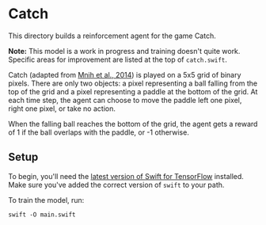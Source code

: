 # Catch

This directory builds a reinforcement agent for the game Catch.

**Note:** This model is a work in progress and training doesn't quite work.
Specific areas for improvement are listed at the top of `catch.swift`.

Catch (adapted from [Mnih et al., 2014](https://arxiv.org/pdf/1406.6247.pdf))
is played on a 5x5 grid of binary pixels. There are only two objects: a pixel
representing a ball falling from the top of the grid and a pixel representing a
paddle at the bottom of the grid. At each time step, the agent can choose to
move the paddle left one pixel, right one pixel, or take no action.

When the falling ball reaches the bottom of the grid, the agent gets a reward
of 1 if the ball overlaps with the paddle, or -1 otherwise.

## Setup

To begin, you'll need the [latest version of Swift for
TensorFlow](https://github.com/tensorflow/swift/blob/main/Installation.md)
installed. Make sure you've added the correct version of `swift` to your path.

To train the model, run:

```
swift -O main.swift
```
